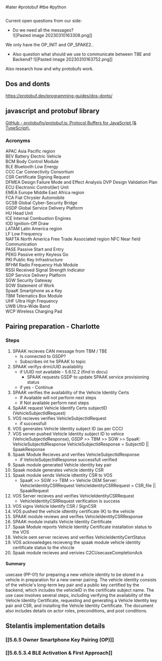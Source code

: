 #later  #protobuf #tbe #python 

```toc
```


Current open questions from our side: 

- Do we need all the messages?  
![[Pasted image 20230310163308.png]]

We only have the OP_INIT and OP_SPAKE2.. 

- Also question what should we use to communicate between TBE and Backend? 
![[Pasted image 20230310163752.png]]

Also research how and why protobufs work. 

## Dos and donts 

https://protobuf.dev/programming-guides/dos-donts/

## javascript and protobuf library

[GitHub - protobufjs/protobuf.js: Protocol Buffers for JavaScript (& TypeScript).](https://github.com/protobufjs/protobuf.js/)

### Acronyms

APAC Asia Pacific region  
BEV Battery Electric Vehicle  
BCM Body Control Module  
BLE Bluetooth Low Energy  
CCC Car Connectivity Consortium  
CSR Certificate Signing Request  
DFMEA Design Failure Mode and Effect Analysis DVP Design Validation Plan  
ECU Electronic Control(ler) Unit  
EMEA Europe Middle East Africa region  
FCA Fiat Chrysler Automobile  
GCSB Global Cyber-Security Bridge  
GSDP Global Service Delivery Platform  
HU Head Unit  
ICE Internal Combustion Engines  
IOD Ignition-Off Draw  
LATAM Latin America region  
LF Low Frequency  
NAFTA North America Free Trade Associated region NFC Near field Communication  
PASE Passive Start and Entry  
PEKG Passive entry Keyless Go  
PKI Public Key Infrastructure  
RFHM Radio Frequency Hub Module  
RSSI Received Signal Strength Indicator  
SDP Service Delivery Platform  
SGW Security Gateway  
SOW Statement of Work  
SpaaK Smartphone as a Key  
TBM Telematics Box Module  
UHF Ultra High Frequency  
UWB Ultra-Wide Band  
WCP Wireless Charging Pad


## Pairing preparation - Charlotte

### Steps 
1. SPAAK recieves CAN message from TBM / TBE
	- Is connected to GSDP?
	- Subscribes int he SPAAK to topic
2. SPAAK verifys drmUUID availability
	- if UUID not available - 5.6.12.2 (find in docu)
		- SPAAK requests GSDP to update SPAAK service provisioning status
	- if yes - Continue 
3. SPAAK verifies the availability of the Vehicle Identity Certs
	- If Available will not perform next steps
	- If Not available perform next steps
4.  SpAAK request Vehicle Identify Certs subjectID (VehicleSubjectIdRequest)
5.  VOS recieves verifies VehicleSubjectIdRequest 
	 - if successfull 
6. VOS generates Vehicle Identity subject ID (as per CCC)
7. VOS server pushed Vehicle Identity subject ID to vehice (VehicleSubjectIdResponse), GSDP >> TBM >> SGW >> SpaaK: VehicleSubjectIdResponse VehicleSubjectIdResponse = SubjectID || SpaakResponse
8. Spaak Module Recieves and verifies VehicleSubjectIdResponse 
	- if VehicleSubjectIdResponse successfull verified
9. Spaak module generated Vehicle identity key pair 
10. Spaak module generates vehicle identity CSR 
11. Spaak module sends Vehicle idtentity CSR to VOS 
	- SpaaK >> SGW >> TBM >> Vehicle OEM Server: VehicleIdentityCSRRequest VehicleIdentityCSRRequest = CSR_file || SpaakRequest
12. VOS Server recieves and verifies VehicleIdentityCSRRequest 
	 - VehicleIdentityCSRRequest verification is success 
13. VOS signs Vehicle Identify CSR / SignCSR  
14. VOS pushed the vehicle idtentity certificate (K) to the vehicle 
15. SPAAK module reviews and verifies VehicleIdentityCSRResponse
16. SPAAK module installs Vehicle Identity Certificate 
17. Spaak Module reports Vehicle Identity Certificate installation status to the VOS 
18. Vehicle oem server recieves and verifies VehicleIdentityCertStatus 
19. VOS acknowledges recieveng the spaak module vehicle identity certificate status to the vhiccle 
20. Spaak module recieves and verivies C2CUsecaseCompletionAck 


#### Summary 
 usecase (PP-01) for preparing a new vehicle identity to be stored in a vehicle in preparation for a new owner pairing. The vehicle identity consists of the vehicle's long-term key pair and a public key certified by the backend, which includes the vehicleID in the certificate subject name. The use case involves several steps, including verifying the availability of the Vehicle Identity Certificate, requesting and generating a Vehicle Identity key pair and CSR, and installing the Vehicle Identity Certificate. The document also includes details on actor roles, preconditions, and post conditions.


## Stelantis implementation details

### [[5.6.5 Owner Smartphone Key Pairing (OP)]]

### [[5.6.5.3.4 BLE Activation & First Approach]]